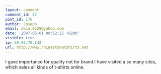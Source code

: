 ```yaml
---
layout: comment
comment_id: 42
post_id: 176
author: Joseph
email: akia.0529@yahoo.com
date: '2007-05-01 09:52:25 +0200'
visible: true
ip: 59.93.70.142
url: http://www.rhinestonetshirts.net
---
```

I gave importance for quality not for brand.I have visited a so many  sites, which sales all kinds of t-shirts online.
